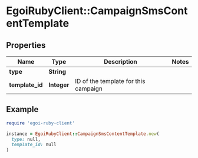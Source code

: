 # EgoiRubyClient::CampaignSmsContentTemplate

## Properties

| Name | Type | Description | Notes |
| ---- | ---- | ----------- | ----- |
| **type** | **String** |  |  |
| **template_id** | **Integer** | ID of the template for this campaign |  |

## Example

```ruby
require 'egoi-ruby-client'

instance = EgoiRubyClient::CampaignSmsContentTemplate.new(
  type: null,
  template_id: null
)
```

